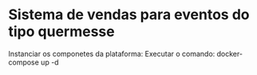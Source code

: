 # Sistema de vendas para eventos do tipo quermesse

Instanciar os componetes da plataforma:
Executar o comando: docker-compose up -d 